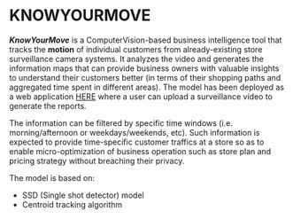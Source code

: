 # KNOWYOURMOVE

***KnowYourMove*** is a ComputerVision-based business intelligence tool that tracks the **motion** of individual customers from already-existing store surveillance camera systems. It analyzes the video and generates the information maps that can provide business owners with valuable insights to understand their customers better (in terms of their shopping paths and aggregated time spent in different areas). The model has been deployed as a web application [HERE](www.knowyourmove.store) where a user can upload a surveillance video to generate the reports. 

The information can be filtered by specific time windows (i.e. morning/afternoon or weekdays/weekends, etc). Such information is expected to provide time-specific customer traffics at a store so as to enable micro-optimization of business operation such as store plan and pricing strategy without breaching their privacy.

The model is based on:
* SSD (Single shot detector) model
* Centroid tracking algorithm
